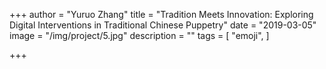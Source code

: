 +++
author = "Yuruo Zhang"
title = "Tradition Meets Innovation: Exploring Digital Interventions in Traditional Chinese Puppetry"
date = "2019-03-05"
image = "/img/project/5.jpg"
description = ""
tags = [
    "emoji",
]

+++


